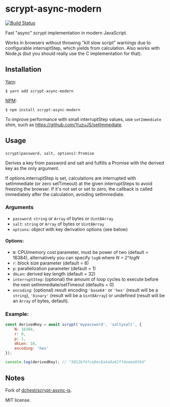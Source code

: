 # scrypt-async-modern

[![Build Status](https://travis-ci.org/Cretezy/scrypt-async-modern.svg?branch=master)](https://travis-ci.org/Cretezy/scrypt-async-modern)

Fast "async" scrypt implementation in modern JavaScript.

Works in browsers without throwing "kill slow script" warnings due to
configurable interruptStep, which yields from calculation.
Also works with Node.js (but you should really use the C implementation for that).


## Installation

[Yarn](https://yarnpkg.com/):

    $ yarn add scrypt-async-modern

[NPM](https://www.npmjs.org/):

    $ npm install scrypt-async-modern

To improve performance with small interruptStep values, use `setImmediate` shim,
such as <https://github.com/YuzuJS/setImmediate>.

## Usage

`scrypt(password, salt, options)`: `Promise`

Derives a key from password and salt and fulfills a Promise with the derived key as the only argument.

If options.interruptStep is set, calculations are interrupted with setImmediate (or
zero setTimeout) at the given interruptSteps to avoid freezing the browser.
If it's not set or set to zero, the callback is called immediately after the
calculation, avoiding setImmediate.


### Arguments

* `password`: `string` or `Array` of bytes or `Uint8Array`
* `salt`: `string` or `Array` of bytes or `Uint8Array`
* `options`: object with key derivation options (see below)

#### Options:

* `N`: CPU/memory cost parameter, must be power of two (default = 16384),
  alternatively you can specify `logN` where *N = 2^logN*
* `r`: block size parameter (default = 8)
* `p`: parallelization parameter (default = 1)
* `dkLen`: derived key length (default = 32)
* `interruptStep`: (optional) the amount of loop cycles to execute before the next setImmediate/setTimeout (defaults = 0)
* `encoding`: (optional) result encoding `'base64'` or `'hex'` (result will be a `string`), `'binary'` (result will be a `Uint8Array`) or undefined (result will be an `Array` of bytes, default).

### Example:

```javascript
const derivedKey = await scrypt('mypassword', 'saltysalt', {
    N: 16384,
    r: 8,
    p: 1,
    dkLen: 16,
    encoding: 'hex'
});

console.log(derivedKey); // "5012b74fca8ec8a4a0a62ffdeeee959d"
```

## Notes

Fork of [dchest/scrypt-async-js](https://github.com/dchest/scrypt-async-js).

MIT license.
